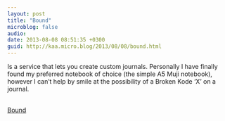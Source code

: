 ```yaml
---
layout: post
title: "Bound"
microblog: false
audio: 
date: 2013-08-08 08:51:35 +0300
guid: http://kaa.micro.blog/2013/08/08/bound.html
---
```

<p>Is a service that lets you create custom journals. Personally I have finally found my preferred notebook of choice (the simple A5 Muji notebook), however I can&rsquo;t help by smile at the possibility of a Broken Kode &lsquo;X&rsquo; on a journal.</p><br /><a href='http://boundforanything.com/'>Bound</a>
